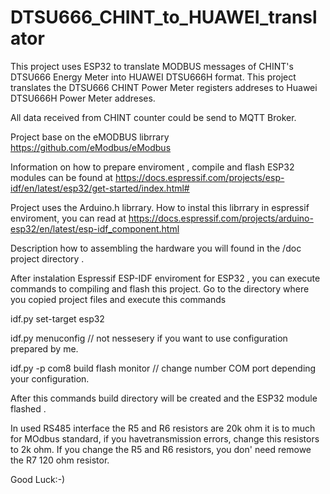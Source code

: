 # DTSU666_CHINT_to_HUAWEI_translator
This project uses ESP32 to translate MODBUS messages of CHINT's DTSU666 Energy Meter into HUAWEI DTSU666H format.
This project translates the DTSU666 CHINT Power Meter registers addreses to Huawei DTSU666H Power Meter addreses.

All data received from CHINT counter could be send to MQTT Broker.

Project base on the eMODBUS librrary  https://github.com/eModbus/eModbus 

Information on how to prepare enviroment , compile and flash ESP32 modules can be found at
https://docs.espressif.com/projects/esp-idf/en/latest/esp32/get-started/index.html#

Project uses the Arduino.h librrary. How to instal this librrary in espressif enviroment,  you can read at
https://docs.espressif.com/projects/arduino-esp32/en/latest/esp-idf_component.html

Description how to assembling the hardware you will found in the /doc project directory . 

After instalation Espressif ESP-IDF enviroment for ESP32 , you can execute commands to compiling and flash this project. Go to the directory where you copied project files and execute this commands

idf.py set-target esp32

idf.py menuconfig // not nessesery if you want to use configuration prepared by me.

idf.py -p com8 build flash monitor // change number COM port depending your configuration.

After this commands build directory will be created and the ESP32 module flashed .

In used RS485 interface the R5 and R6 resistors are 20k ohm it is to much for MOdbus standard, if you havetransmission errors, change this resistors to 2k ohm.
If you change the R5 and R6 resistors,  you don' need remowe the R7 120 ohm resistor.

Good Luck:-)
